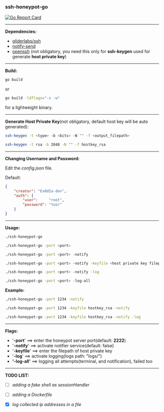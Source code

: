 ### ssh-honeypot-go

[![Go Report Card](https://goreportcard.com/badge/github.com/Ex0dIa-dev/ssh-honeypot-go)](https://goreportcard.com/report/github.com/Ex0dIa-dev/ssh-honeypot-go)
*****

**Dependencies:**

- [gliderlabs/ssh](https://github.com/gliderlabs/ssh)
- [notify-send](https://man.cx/notify-send)
- [openssh](https://www.openssh.com/) (not obligatory, you need this only for **ssh-keygen** used for generate **host private key**)

****

**Build:**

```bash
go build
```

or 

```bash
go build -ldflags="-s -w"
```

for a lightweight binary.

****

**Generate Host Private Key**(not obligatory, default host key will be auto generated):

```bash
ssh-keygen -t <type> -b <bits> -N "" -f <output_filepath>
```

```bash
ssh-keygen -t rsa -b 2048 -N "" -f hostkey_rsa
```

****

**Changing Username and Password:**

Edit the *config.json* file.

Default:

```json
{
	"creator": "Ex0dIa-dev",
	"auth": {
		"user": 	"root",
		"password": "toor"
	}
}
```

****

**Usage:**

```bash
./ssh-honeypot-go
```

```bash
./ssh-honeypot-go -port <port>
```

```bash
./ssh-honeypot-go -port <port> -notify
```

```bash
./ssh-honeypot-go -port <port> -notify -keyfile <host private key filepath>
```

```bash
./ssh-honeypot-go -port <port> -notify -log
```

```bash
./ssh-honeypot-go -port <port> -log-all
```

**Example:**

```bash
./ssh-honeypot-go -port 1234 -notify
```

```bash
./ssh-honeypot-go -port 1234 -keyfile hostkey_rsa -notify
```

```bash
./ssh-honeypot-go -port 1234 -keyfile hostkey_rsa -notify -log
```



****

**Flags:**

- '**-port**' ==> enter the honeypot server port(default: **2222**)
- '**-notify**' ==> activate notifier service(default: false)
- '**-keyfile**' ==> enter the filepath of host private key
- '**-log**' ==> activate logging(logs path: "logs/")
- **'-log-all'** ==> logging all attempts(terminal, and notification), failed too

****

**TODO LIST:**

- [ ] *adding a fake shell as sessionHandler*
- [ ] *adding a Dockerfile*
- [x] *log collected ip addresses in a file*

